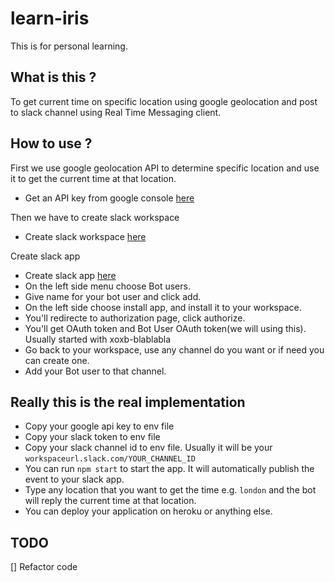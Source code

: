 # learn-iris

This is for personal learning.

## What is this ?

To get current time on specific location using google geolocation and post to slack channel using Real Time Messaging client.

## How to use ?
First we use google geolocation API to determine specific location and use it to get the current time at that location.
- Get an API key from google console [here](https://developers.google.com/maps/documentation/javascript/get-api-key)

Then we have to create slack workspace
- Create slack workspace [here](https://slack.com/create#email)

Create slack app
- Create slack app [here](https://api.slack.com/apps?new_app=1)
- On the left side menu choose Bot users.
- Give name for your bot user and click add.
- On the left side choose install app, and install it to your workspace.
- You'll redirecte to authorization page, click authorize.
- You'll get OAuth token and Bot User OAuth token(we will using this). Usually started with xoxb-blablabla
- Go back to your workspace, use any channel do you want or if need you can create one.
- Add your Bot user to that channel.

## Really this is the real implementation

- Copy your google api key to env file
- Copy your slack token to env file
- Copy your slack channel id to env file. Usually it will be your `workspaceurl.slack.com/YOUR_CHANNEL_ID`
- You can run `npm start` to start the app. It will automatically publish the event to your slack app.
- Type any location that you want to get the time e.g. `london` and the bot will reply the current time at that location.
- You can deploy your application on heroku or anything else.

## TODO
[] Refactor code
